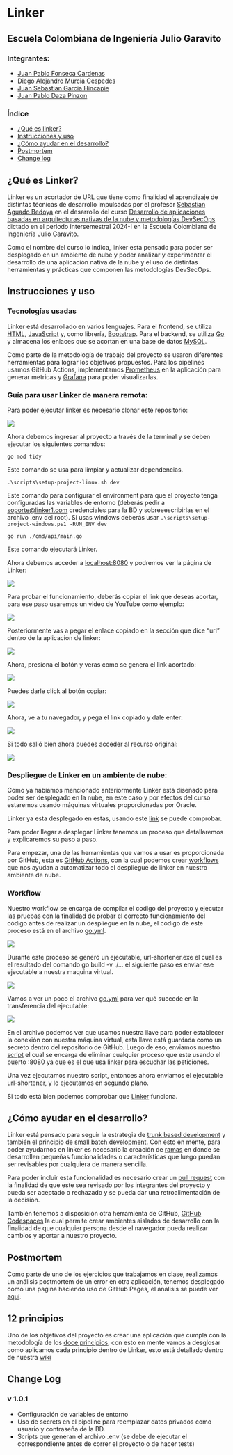 # Linker

## Escuela Colombiana de Ingeniería Julio Garavito

### Integrantes:

- [Juan Pablo Fonseca Cardenas](https://github.com/juanchitololxd)
- [Diego Alejandro Murcia Cespedes](https://github.com/Diego-Murcia)
- [Juan Sebastian Garcia Hincapie](https://github.com/jgarciahincapie)
- [Juan Pablo Daza Pinzon](https://github.com/JuanPabloDaza)

### Índice

- [¿Qué es linker?](#qué-es-linker)
- [Instrucciones y uso](#instrucciones-y-uso)
- [¿Cómo ayudar en el desarrollo?](#cómo-ayudar-en-el-desarrollo)
- [Postmortem](#postmortem)
- [Change log](#change-log)


## ¿Qué es Linker?

Linker es un acortador de URL que tiene como finalidad el aprendizaje de distintas técnicas de 
desarrollo impulsadas por el profesor [Sebastian Aguado Bedoya](https://github.com/saguadob) en el desarrollo del curso
[Desarrollo de aplicaciones basadas en arquitecturas nativas de la nube y metodologías DevSecOps](https://www.escuelaing.edu.co/es/programas/curso-desarrollo-de-aplicaciones-basadas-en-arquitecturas-nativas-de-la-nube-y-metodologias-devsecops/)
dictado en el periodo intersemestral 2024-I en la Escuela Colombiana de Ingeniería Julio Garavito.

Como el nombre del curso lo indica, linker esta pensado para poder ser desplegado en un ambiente de nube y poder analizar y
experimentar el desarrollo de una aplicación nativa de la nube y el uso de distintas herramientas y prácticas que componen las metodologías DevSecOps.

## Instrucciones y uso

### Tecnologías usadas

Linker está desarrollado en varios lenguajes. Para el frontend, se utiliza [HTML](https://developer.mozilla.org/es/docs/Web/HTML), [JavaScript](https://developer.mozilla.org/es/docs/Web/JavaScript) y, como librería, [Bootstrap](https://getbootstrap.com). Para el backend, se utiliza [Go](https://go.dev) y almacena los enlaces que se acortan en una base de datos [MySQL](https://www.mysql.com).

Como parte de la metodología de trabajo del proyecto se usaron diferentes herramientas para lograr los objetivos propuestos. Para los pipelines usamos GitHub Actions,
implementamos [Prometheus](https://prometheus.io) en la aplicación para generar metricas y [Grafana](https://grafana.com) para poder visualizarlas.

### Guía para usar Linker de manera remota:

Para poder ejecutar linker es necesario clonar este repositorio:

![](/img/CloneRepo.png)<br>

Ahora debemos ingresar al proyecto a través de la terminal y se deben ejecutar los siguientes comandos:

```
go mod tidy
```

Este comando se usa para limpiar y actualizar dependencias.

```
.\scripts\setup-project-linux.sh dev
```
Este comando para configurar el environment para que el proyecto tenga configuradas las variables de entorno (deberás pedir a soporte@linker1.com credenciales para la BD y sobreeescribirlas en el archivo .env del root). Si usas windows deberás usar `.\scripts\setup-project-windows.ps1 -RUN_ENV dev`

```
go run ./cmd/api/main.go
```

Este comando ejecutará Linker.

Ahora debemos acceder a [localhost:8080](http://localhost:8080) y podremos ver la página de Linker:

![](/img/Linker1.png)<br>

Para probar el funcionamiento, deberás copiar el link que deseas acortar, para ese paso usaremos un video de YouTube como ejemplo:

![](/img/YoutubeVideo.png)<br>

Posteriormente vas a pegar el enlace copiado en la sección que dice “url” dentro de la aplicacion de linker:

![](/img/PasteURL.png)<br>

Ahora, presiona el botón y veras como se genera el link acortado:

![](/img/ShortenURL.png)<br>

Puedes darle click al botón copiar:

![](/img/CopyButton.png)<br>

Ahora, ve a tu navegador, y pega el link copiado y dale enter:

![](/img/PasteShortenURL.png)<br>

Si todo salió bien ahora puedes acceder al recurso original:

![](/img/Video.png)<br>

### Despliegue de Linker en un ambiente de nube:

Como ya habíamos mencionado anteriormente Linker está diseñado para poder ser desplegado en la nube, en este caso y por efectos del curso estaremos usando máquinas virtuales proporcionadas por Oracle.

Linker ya esta desplegado en estas, usando este [link](http://1.unli.ink) se puede comprobar.

Para poder llegar a desplegar Linker tenemos un proceso que detallaremos y explicaremos su paso a paso.

Para empezar, una de las herramientas que vamos a usar es proporcionada por GitHub, esta es [GitHub Actions](https://docs.github.com/en/actions), con la cual podemos crear [workflows](https://docs.github.com/en/actions/using-workflows)
que nos ayudan a automatizar todo el despliegue de linker en nuestro ambiente de nube.

### Workflow

Nuestro workflow se encarga de compilar el codigo del proyecto y ejecutar las pruebas con la finalidad de probar el correcto funcionamiento del código antes de realizar un despliegue en la nube, el código de este proceso está en el archivo [go.yml](/.github/workflows/go.yml).

![](/img/Workflow1.PNG)<br>

Durante este proceso se generó un ejecutable, url-shortener.exe el cual es el resultado del comando go build -v ./... el siguiente paso es enviar ese ejecutable a nuestra maquina virtual.

![](/img/Workflow2.PNG)<br>

Vamos a ver un poco el archivo [go.yml](/.github/workflows/go.yml) para ver qué succede en la transferencia del ejecutable:

![](/img/Workflow3.PNG)<br>

En el archivo podemos ver que usamos nuestra llave para poder establecer la conexión con nuestra máquina virtual, esta llave
está guardada como un secreto dentro del repositorio de GitHub. Luego de eso, enviamos nuestro [script](/scripts/kill-current-process.sh) el cual se encarga de eliminar cualquier proceso que este usando el puerto :8080 ya que es el que usa linker
para escuchar las peticiones.

Una vez ejecutamos nuestro script, entonces ahora enviamos el ejecutable url-shortener, y lo ejecutamos en segundo plano.

Si todo está bien podemos comprobar que [Linker](http://1.unli.ink) funciona.

## ¿Cómo ayudar en el desarrollo?

Linker está pensado para seguir la estrategia de [trunk based development](https://trunkbaseddevelopment.com) y también el principio de [small batch development](https://dora.dev/capabilities/working-in-small-batches/).
Con esto en mente, para poder ayudarnos en linker es necesario la creación de [ramas](https://docs.github.com/en/pull-requests/collaborating-with-pull-requests/proposing-changes-to-your-work-with-pull-requests/about-branches) en donde se desarrollen pequeñas funcionalidades
o características que luego puedan ser revisables por cualquiera de manera sencilla.

Para poder incluir esta funcionalidad es necesario crear un [pull request](https://docs.github.com/en/pull-requests/collaborating-with-pull-requests/proposing-changes-to-your-work-with-pull-requests/about-pull-requests)
con la finalidad de que este sea revisado por los integrantes del proyecto y pueda ser aceptado o rechazado y se pueda dar una retroalimentación de la decisión.

También tenemos a disposición otra herramienta de GitHub, [GitHub Codespaces](https://github.com/features/codespaces) la cual permite crear ambientes aislados de desarrollo
con la finalidad de que cualquier persona desde el navegador pueda realizar cambios y aportar a nuestro proyecto.

## Postmortem

Como parte de uno de los ejercicios que trabajamos en clase, realizamos un análisis postmortem de un error en otra aplicación, tenemos desplegado como una pagina haciendo uso de GitHub Pages, el analisis se puede ver [aquí](https://co-eiv-devsecops.github.io/linker-1-app/).

## 12 principios

Uno de los objetivos del proyecto es crear una aplicación que cumpla con la metodología de los [doce principios](https://12factor.net/es/), con esto en mente
vamos a desglosar como aplicamos cada principio dentro de Linker, esto está detallado dentro de nuestra [wiki](https://github.com/co-eiv-devsecops/linker-1-app/wiki/12-Principios)

## Change Log
### v 1.0.1
- Configuración de variables de entorno 
- Uso de secrets en el pipeline para reemplazar datos privados como usuario y contraseña de la BD.
- Scripts que generan el archivo .env (se debe de ejecutar el correspondiente antes de correr el proyecto o de hacer tests)